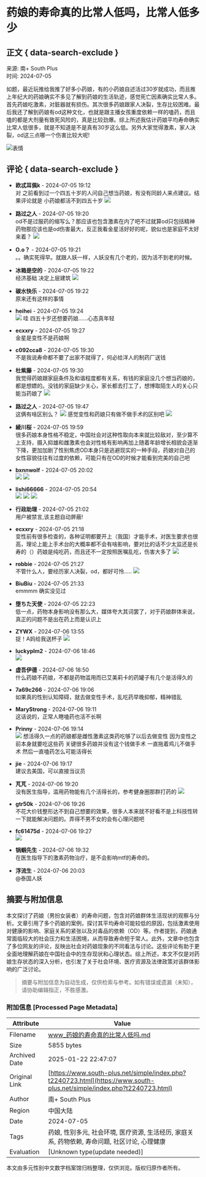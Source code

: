 # 药娘的寿命真的比常人低吗，比常人低多少

## 正文 { data-search-exclude }


来源: 南+ South Plus  
时间: 2024-07-05  

如题，最近玩推给我推了好多小药娘，有的小药娘自述活过30岁就成功，而且推上年纪大的药娘确实不多见了解到药娘的生活轨迹，感觉死亡因素确实比常人多。首先药娘吃激素，对脏器就有损伤。其次很多药娘跟家人决裂，生存比较困难。最后我还了解到药娘有od这种文化，也就是跟主播女孩重度依赖一样的嗑药，而且嗑的都是大剂量有致死风险的，真是比较劲爆。综上所述我估计药娘平均寿命确实比常人低很多，就是不知道是不是真有30岁这么低。另外大家觉得激素，家人决裂，od这三点哪一个伤害比较大呢!

![表情](images/post/smile/smallface/face009.jpg)

## 评论 { data-search-exclude }

- **欧忒耳佩k** - 2024-07-05 19:12  
  对 之前看到过一个四五十岁的人问自己想当药娘，有没有同龄人来点建议。结果评论就是 小药娘都活不到四五十岁 ![](images/post/smile/smallface/face101.jpg)

- **路过之人** - 2024-07-05 19:20  
  od不是过服药的缩写么？那应该也包含激素在内了吧不过就算od只包括精神药物那应该也是od伤害最大，反正我看金星活好好的呢，貌似也是家庭不太好来着？ ![](images/post/smile/smallface/face039.jpg)

- **O.o？** - 2024-07-05 19:21  
  。。确实死得早。就跟人妖一样，人妖没有几个老的，因为活不到老的时候。

- **冰箱是空的** - 2024-07-05 19:22  
  经济基础 决定上层建筑 ![](images/post/smile/smallface/face093.jpg)

- **碳水快乐** - 2024-07-05 19:22  
  原来还有这样的事情

- **heihei** - 2024-07-05 19:24  
  ![](images/post/smile/smallface/face056.jpg) 哇 四五十岁还想要药娘……心态真年轻

- **ecxxry** - 2024-07-05 19:27  
  金星是变性不是药娘啊

- **c092cca8** - 2024-07-05 19:30  
  不是我说寿命都不要了出家不就得了，何必给洋人的制药厂送钱

- **杜紫藤** - 2024-07-05 19:30  
  我觉得药娘跟家庭条件及和谐程度都有关系，有钱的家庭没几个想当药娘的，都是想嫖的。没钱的家庭缺少关心，家长都去打工了，想博取陌生人的关心只能当药娘了 ![](images/post/smile/smallface/face077.gif)

- **路过之人** - 2024-07-05 19:47  
  这俩有啥区别么？ ![](images/post/smile/smallface/face108.jpg) 感觉变性和药娘只有做不做手术的区别吧 ![](images/post/smile/smallface/face039.jpg)

- **綾川桜** - 2024-07-05 19:59  
  很多药娘本身性格不稳定，中国社会对这种性取向本来就比较敌对，至少算不上支持，摄入抑雄和雌激素也会对性格有影响再加上随着年龄增长相貌会逐渐下降，更加加剧了性别焦虑OD本身只是逃避现实的一种手段，药娘对自己的女性容貌往往有过度的依赖，可能只有在OD的时候才能看到完美的自己吧

- **bxnnwolf** - 2024-07-05 20:02  
  ![](images/post/smile/smallface/face027.jpg) ![](images/post/smile/smallface/face027.jpg)

- **lishi66666** - 2024-07-05 20:54  
  ![](images/post/smile/smallface/face002.jpg) ![](images/post/smile/smallface/face002.jpg) ![](images/post/smile/smallface/face002.jpg)

- **行政助理** - 2024-07-05 21:02  
  用户被禁言,该主题自动屏蔽!

- **ecxxry** - 2024-07-05 21:18  
  变性前有很多检查的，各种证明都要开上（我国）才能手术，对医生要求也很高，理论上能上手术台的大概率都不会有啥影响，要对比的话不少太监还是长寿的（）药娘是纯吃药，而且还不一定按照医嘱乱吃，伤害大多了 ![](images/post/smile/smallface/face040.jpg)

- **robbie** - 2024-07-05 21:27  
  不管什么人，要经历家人决裂，od，都好可怜..... ![](images/post/smile/smallface/face093.jpg)

- **BiuBiu** - 2024-07-05 21:33  
  emmmm 确实没见过

- **堕ちた天使** - 2024-07-05 22:23  
  低一点，药物本身影响没有那么大，媒体夸大其词罢了，对于药娘群体来说，真正的问题不是出在药上而是认识上

- **ZYWX** - 2024-07-06 13:55  
  捉！A妈给我送杯子 ![](images/post/smile/smallface/face076.jpg)

- **luckyplm2** - 2024-07-06 18:46  
  ![](images/post/smile/smallface/face077.gif)

- **虚吾伊德** - 2024-07-06 18:50  
  什么药娘不药娘，不都是药物滥用而已艾美莉卡的药罐子有几个是活得久的

- **7a69c266** - 2024-07-06 19:06  
  如果真的性别认知障碍，就去做变性手术，乱吃药早晚抑郁，精神错乱

- **MaryStrong** - 2024-07-06 19:11  
  这话说的，正常人瞎嗑药也活不长啊

- **Prinny** - 2024-07-06 19:14  
  ![](images/post/smile/smallface/face020.jpg) 想活得久一点的药娘都是雌性激素这类药吃够了以后去做变性 因为变性之前本身就要吃这些药 关键很多药娘并没有这个钱做手术 一直拖着鸡儿不做手术 然后一直嗑药怎么可能活得长

- **jie** - 2024-07-06 19:17  
  建议去美国，可以直接当议员

- **芃芃** - 2024-07-06 19:20  
  没有医生指导，滥用药物能有几个活得长的，参考健身圈那群打药的 ![](images/post/smile/smallface/face040.jpg)

- **gtr50k** - 2024-07-06 19:26  
  不花大价钱整形达不到自己想要的效果，很多人本来就不好看不是上科技性转一下就能解决问题的。弄得不男不女的会有心理问题吧

- **fc61475d** - 2024-07-06 19:27  
  ![](images/post/smile/smallface/face113.jpg)

- **锅蝈先生** - 2024-07-06 19:32  
  在医生指导下的激素药物治疗，是不会影响mtf的寿命的。

- **浮流生** - 2024-07-06 20:03  
  @泰国人妖
<!-- tcd_original_link https://www.south-plus.net/simple/index.php?t2240723.html -->


## 摘要与附加信息

<!-- tcd_abstract -->
本文探讨了药娘（男扮女装者）的寿命问题，包含对药娘群体生活现状的观察与分析。文章引用了多个药娘的案例，探讨其平均寿命可能较低的原因，包括激素使用对健康的影响、家庭关系的紧张以及对毒品的依赖（OD）等。作者提到，药娘通常面临较大的社会压力和生活困境，从而导致寿命短于常人。此外，文章中也包含了多位网友的评论，反映出社会对药娘现象的不同看法与讨论。这些评论有助于更全面地理解药娘在中国社会中的生存现状和心理状态。综上所述，本文不仅是对药娘生存状态的深入分析，也引发了关于社会环境、医疗资源及法律政策对该群体影响的广泛讨论。
<!-- tcd_abstract_end -->

> 摘要与附加信息为自动生成，仅供检索与参考。如有错误或遗漏（未知），请协助编辑指正，不胜感激。

### 附加信息 [Processed Page Metadata]

| Attribute       | Value                                  |
|-----------------|----------------------------------------|
| Filename        | www_药娘的寿命真的比常人低吗.md                             |
| Size            | 5855 bytes                           |
| Archived Date   | 2025-01-22 22:47:07                             |
| Original Link   | [https://www.south-plus.net/simple/index.php?t2240723.html](https://www.south-plus.net/simple/index.php?t2240723.html)                       |
| Author          | 南+ South Plus                               |
| Region          | 中国大陆                               |
| Date            | 2024-07-05                                 |
| Tags            | 药娘, 性别多元, 社会环境, 医疗资源, 生活经历, 家庭关系, 药物依赖, 寿命问题, 社区讨论, 心理健康                                 |
| Evaluation            | [Unknown type(update needed)]                                 |
<!-- tcd_table_end -->

本文由多元性别中文数字档案馆归档整理，仅供浏览。版权归原作者所有。
